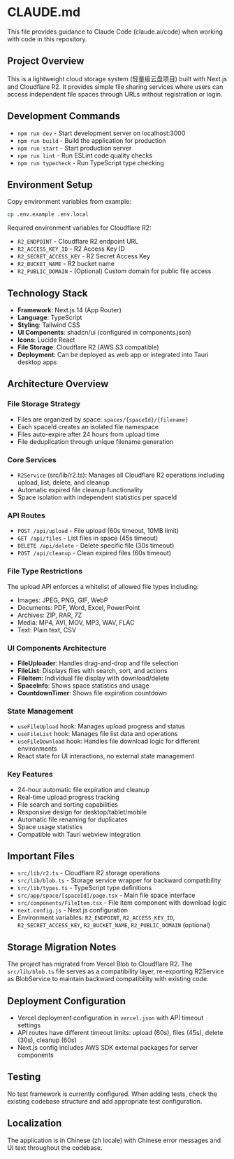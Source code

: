 # CLAUDE.md

This file provides guidance to Claude Code (claude.ai/code) when working with code in this repository.

## Project Overview

This is a lightweight cloud storage system (轻量级云盘项目) built with Next.js and Cloudflare R2. It provides simple file sharing services where users can access independent file spaces through URLs without registration or login.

## Development Commands

- `npm run dev` - Start development server on localhost:3000
- `npm run build` - Build the application for production
- `npm run start` - Start production server
- `npm run lint` - Run ESLint code quality checks
- `npm run typecheck` - Run TypeScript type checking

## Environment Setup

Copy environment variables from example:
```bash
cp .env.example .env.local
```

Required environment variables for Cloudflare R2:
- `R2_ENDPOINT` - Cloudflare R2 endpoint URL
- `R2_ACCESS_KEY_ID` - R2 Access Key ID  
- `R2_SECRET_ACCESS_KEY` - R2 Secret Access Key
- `R2_BUCKET_NAME` - R2 bucket name
- `R2_PUBLIC_DOMAIN` - (Optional) Custom domain for public file access

## Technology Stack

- **Framework**: Next.js 14 (App Router)
- **Language**: TypeScript
- **Styling**: Tailwind CSS
- **UI Components**: shadcn/ui (configured in components.json)
- **Icons**: Lucide React
- **File Storage**: Cloudflare R2 (AWS S3 compatible)
- **Deployment**: Can be deployed as web app or integrated into Tauri desktop apps

## Architecture Overview

### File Storage Strategy
- Files are organized by space: `spaces/{spaceId}/{filename}`
- Each spaceId creates an isolated file namespace
- Files auto-expire after 24 hours from upload time
- File deduplication through unique filename generation

### Core Services
- `R2Service` (src/lib/r2.ts): Manages all Cloudflare R2 operations including upload, list, delete, and cleanup
- Automatic expired file cleanup functionality
- Space isolation with independent statistics per spaceId

### API Routes
- `POST /api/upload` - File upload (60s timeout, 10MB limit)
- `GET /api/files` - List files in space (45s timeout)  
- `DELETE /api/delete` - Delete specific file (30s timeout)
- `POST /api/cleanup` - Clean expired files (60s timeout)

### File Type Restrictions
The upload API enforces a whitelist of allowed file types including:
- Images: JPEG, PNG, GIF, WebP
- Documents: PDF, Word, Excel, PowerPoint
- Archives: ZIP, RAR, 7Z
- Media: MP4, AVI, MOV, MP3, WAV, FLAC
- Text: Plain text, CSV

### UI Components Architecture
- **FileUploader**: Handles drag-and-drop and file selection
- **FileList**: Displays files with search, sort, and actions
- **FileItem**: Individual file display with download/delete
- **SpaceInfo**: Shows space statistics and usage
- **CountdownTimer**: Shows file expiration countdown

### State Management
- `useFileUpload` hook: Manages upload progress and status
- `useFileList` hook: Manages file list data and operations  
- `useFileDownload` hook: Handles file download logic for different environments
- React state for UI interactions, no external state management

### Key Features
- 24-hour automatic file expiration and cleanup
- Real-time upload progress tracking
- File search and sorting capabilities
- Responsive design for desktop/tablet/mobile
- Automatic file renaming for duplicates
- Space usage statistics
- Compatible with Tauri webview integration

## Important Files
- `src/lib/r2.ts` - Cloudflare R2 storage operations
- `src/lib/blob.ts` - Storage service wrapper for backward compatibility
- `src/lib/types.ts` - TypeScript type definitions
- `src/app/space/[spaceId]/page.tsx` - Main file space interface
- `src/components/FileItem.tsx` - File item component with download logic
- `next.config.js` - Next.js configuration
- Environment variables: `R2_ENDPOINT`, `R2_ACCESS_KEY_ID`, `R2_SECRET_ACCESS_KEY`, `R2_BUCKET_NAME`, `R2_PUBLIC_DOMAIN` (optional)

## Storage Migration Notes
The project has migrated from Vercel Blob to Cloudflare R2. The `src/lib/blob.ts` file serves as a compatibility layer, re-exporting R2Service as BlobService to maintain backward compatibility with existing code.

## Deployment Configuration
- Vercel deployment configuration in `vercel.json` with API timeout settings
- API routes have different timeout limits: upload (60s), files (45s), delete (30s), cleanup (60s)
- Next.js config includes AWS SDK external packages for server components

## Testing
No test framework is currently configured. When adding tests, check the existing codebase structure and add appropriate test configuration.

## Localization
The application is in Chinese (zh locale) with Chinese error messages and UI text throughout the codebase.
